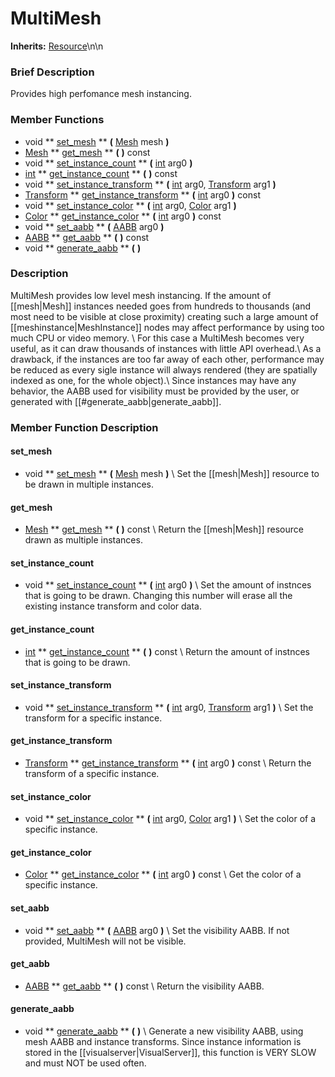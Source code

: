 #  MultiMesh  
**Inherits:** [Resource](class_resource)\\n\\n
###  Brief Description  
Provides high perfomance mesh instancing.

###  Member Functions 
  * void  ** [set_mesh](#set_mesh) **  **(** [Mesh](class_mesh) mesh  **)**
  * [Mesh](class_mesh)  ** [get_mesh](#get_mesh) **  **(** **)** const
  * void  ** [set_instance_count](#set_instance_count) **  **(** [int](class_int) arg0  **)**
  * [int](class_int)  ** [get_instance_count](#get_instance_count) **  **(** **)** const
  * void  ** [set_instance_transform](#set_instance_transform) **  **(** [int](class_int) arg0, [Transform](class_transform) arg1  **)**
  * [Transform](class_transform)  ** [get_instance_transform](#get_instance_transform) **  **(** [int](class_int) arg0  **)** const
  * void  ** [set_instance_color](#set_instance_color) **  **(** [int](class_int) arg0, [Color](class_color) arg1  **)**
  * [Color](class_color)  ** [get_instance_color](#get_instance_color) **  **(** [int](class_int) arg0  **)** const
  * void  ** [set_aabb](#set_aabb) **  **(** [AABB](class_aabb) arg0  **)**
  * [AABB](class_aabb)  ** [get_aabb](#get_aabb) **  **(** **)** const
  * void  ** [generate_aabb](#generate_aabb) **  **(** **)**

###  Description  
MultiMesh provides low level mesh instancing. If the amount of [[mesh|Mesh]] instances needed goes from hundreds to thousands (and most need to be visible at close proximity) creating such a large amount of [[meshinstance|MeshInstance]] nodes may affect performance by using too much CPU or video memory. \\
For this case a MultiMesh becomes very useful, as it can draw thousands of instances with little API overhead.\\
 As a drawback, if the instances are too far away of each other, performance may be reduced as every sigle instance will always rendered (they are spatially indexed as one, for the whole object).\\
 Since instances may have any  behavior, the AABB used for visibility must be provided by the user, or generated with [[#generate_aabb|generate_aabb]].

###  Member Function Description  
#### <a name="set_mesh">set_mesh</a>
  * void  ** [set_mesh](#set_mesh) **  **(** [Mesh](class_mesh) mesh  **)**
\\
Set the [[mesh|Mesh]] resource to be drawn in multiple instances.
#### <a name="get_mesh">get_mesh</a>
  * [Mesh](class_mesh)  ** [get_mesh](#get_mesh) **  **(** **)** const
\\
Return the [[mesh|Mesh]] resource drawn as multiple instances.
#### <a name="set_instance_count">set_instance_count</a>
  * void  ** [set_instance_count](#set_instance_count) **  **(** [int](class_int) arg0  **)**
\\
Set the amount of instnces that is going to be drawn. Changing this number will erase all the existing instance transform and color data.
#### <a name="get_instance_count">get_instance_count</a>
  * [int](class_int)  ** [get_instance_count](#get_instance_count) **  **(** **)** const
\\
Return the amount of instnces that is going to be drawn.
#### <a name="set_instance_transform">set_instance_transform</a>
  * void  ** [set_instance_transform](#set_instance_transform) **  **(** [int](class_int) arg0, [Transform](class_transform) arg1  **)**
\\
Set the transform for a specific instance.
#### <a name="get_instance_transform">get_instance_transform</a>
  * [Transform](class_transform)  ** [get_instance_transform](#get_instance_transform) **  **(** [int](class_int) arg0  **)** const
\\
Return the transform of a specific instance.
#### <a name="set_instance_color">set_instance_color</a>
  * void  ** [set_instance_color](#set_instance_color) **  **(** [int](class_int) arg0, [Color](class_color) arg1  **)**
\\
Set the color of a specific instance.
#### <a name="get_instance_color">get_instance_color</a>
  * [Color](class_color)  ** [get_instance_color](#get_instance_color) **  **(** [int](class_int) arg0  **)** const
\\
Get the color of a specific instance.
#### <a name="set_aabb">set_aabb</a>
  * void  ** [set_aabb](#set_aabb) **  **(** [AABB](class_aabb) arg0  **)**
\\
Set the visibility AABB. If not provided, MultiMesh will not be visible.
#### <a name="get_aabb">get_aabb</a>
  * [AABB](class_aabb)  ** [get_aabb](#get_aabb) **  **(** **)** const
\\
Return the visibility AABB.
#### <a name="generate_aabb">generate_aabb</a>
  * void  ** [generate_aabb](#generate_aabb) **  **(** **)**
\\
Generate a new visibility AABB, using mesh AABB and instance transforms. Since instance information is stored in the [[visualserver|VisualServer]], this function is VERY SLOW and must NOT be used often.

